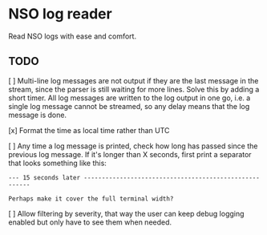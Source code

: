 
# NSO log reader

Read NSO logs with ease and comfort.

## TODO

[ ] Multi-line log messages are not output if they are the last message in the
    stream, since the parser is still waiting for more lines. Solve this by
    adding a short timer. All log messages are written to the log output in one
    go, i.e. a single log message cannot be streamed, so any delay means that the
    log message is done.

[x] Format the time as local time rather than UTC

[ ] Any time a log message is printed, check how long has passed since the
    previous log message. If it's longer than X seconds, first print a separator
    that looks something like this:

    --- 15 seconds later -------------------------------------------------------

    Perhaps make it cover the full terminal width?

[ ] Allow filtering by severity, that way the user can keep debug logging
    enabled but only have to see them when needed.
